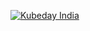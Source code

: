 [![Kubeday India](https://res.cloudinary.com/daosik5yi/image/upload/f_auto,q_auto/pntsnjpa1sxbc2d02q9n)](http://localhost:3000/create-app/?clone=https://github.com/initializ-templates/sample-golang&repo_name=sample-golang&this%20repo%20is%20made%20just%20for%20testing%20made%20from%20test%20env%20token&private=false)
